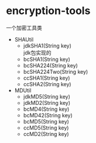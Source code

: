 # encryption-tools
一个加密工具类
+ SHAUtil
    + jdkSHA1(String key)  
        jdk包实现的
    + bcSHA1(String key)
    + bcSHA224(String key)
    + bcSHA224Two(String key)
    + ccSHA1(String key)
    + ccSHA2(String key)
+ MDUtil
    + jdkMD5(String key)
    + jdkMD2(String key)
    + bcMD4(String key)
    + bcMD42(String key)
    + bcMD5(String key)
    + ccMD5(String key)
    + ccMD2(String key)
